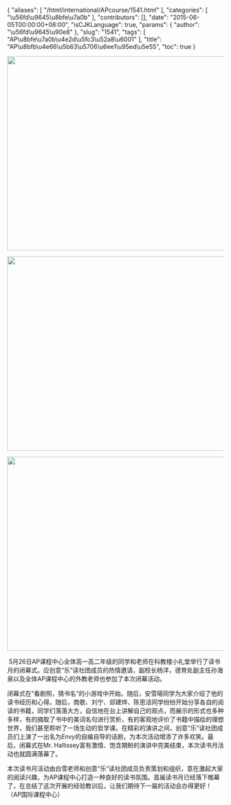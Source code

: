 {
    "aliases": [
        "/html/international/APcourse/1541.html"
    ],
    "categories": [
        "\u56fd\u9645\u8bfe\u7a0b"
    ],
    "contributors": [],
    "date": "2015-06-05T00:00:00+08:00",
    "isCJKLanguage": true,
    "params": {
        "author": "\u56fd\u9645\u90e8"
    },
    "slug": "1541",
    "tags": [
        "AP\u8bfe\u7a0b\u4e2d\u5fc3\u52a8\u6001"
    ],
    "title": "AP\u8bfb\u4e66\u5b63\u5706\u6ee1\u95ed\u5e55",
    "toc": true
}


<img
    src="https://cdn.tfls.online/mirror/full/5f87d630a03175267ea0294d97685aef74163102.jpg"
    style="display:block;margin-left:auto;margin-right:auto;"
    decoding="async"
    fetchpriority="auto"
    loading="lazy"
    height="450"
    width="600"
/>





<img
    src="https://cdn.tfls.online/mirror/full/39aa09a9a8ee84cb34714933274b010912b48027.jpg"
    style="display:block;margin-left:auto;margin-right:auto;"
    decoding="async"
    fetchpriority="auto"
    loading="lazy"
    height="450"
    width="600"
/>





<img
    src="https://cdn.tfls.online/mirror/full/31998f4bdf3f60989bd5ce78bd0559e3c1d66910.jpg"
    style="display:block;margin-left:auto;margin-right:auto;"
    decoding="async"
    fetchpriority="auto"
    loading="lazy"
    height="450"
    width="600"
/>




  





  





 5月26日AP课程中心全体高一高二年级的同学和老师在科教楼小礼堂举行了读书月的闭幕式。应创意“乐”读社团成员的热情邀请，副校长杨洋，德育处副主任孙海泉以及全体AP课程中心的外教老师也参加了本次闭幕活动。




闭幕式在“看剧照，猜书名”的小游戏中开始。随后，安雪瑒同学为大家介绍了他的读书经历和心得。随后，商歌、刘宁、邱建烨、陈思洁同学纷纷开始分享各自的阅读的书籍，同学们落落大方，自信地在台上讲解自己的观点，而展示的形式也多种多样，有的摘取了书中的美词名句进行赏析，有的客观地评价了书籍中描绘的理想世界，我们甚至聆听了一场生动的哲学课。在精彩的演讲之间，创意“乐”读社团成员们上演了一出名为*Envy*的自编自导的话剧，为本次活动增添了许多欢笑。最后，闭幕式在Mr. Hallissey富有激情、饱含期盼的演讲中完美结束，本次读书月活动也就圆满落幕了。




本次读书月活动由白雪老师和创意“乐”读社团成员负责策划和组织，意在激起大家的阅读兴趣，为AP课程中心打造一种良好的读书氛围。首届读书月已经落下帷幕了，在总结了这次开展的经验教训后，让我们期待下一届的活动会办得更好！（AP国际课程中心）









  



